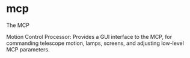 # mcp
The MCP

Motion Control Processor: Provides a GUI interface to the MCP, for commanding telescope motion, lamps, screens, and adjusting low-level MCP parameters.

